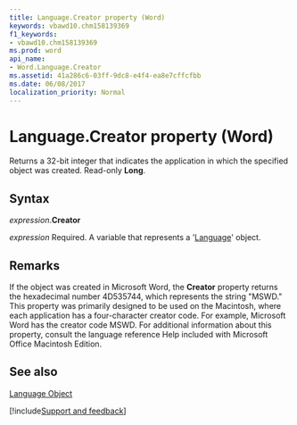 ```yaml
---
title: Language.Creator property (Word)
keywords: vbawd10.chm158139369
f1_keywords:
- vbawd10.chm158139369
ms.prod: word
api_name:
- Word.Language.Creator
ms.assetid: 41a286c6-03ff-9dc8-e4f4-ea8e7cffcfbb
ms.date: 06/08/2017
localization_priority: Normal
---
```



# Language.Creator property (Word)

Returns a 32-bit integer that indicates the application in which the specified object was created. Read-only  **Long**.


## Syntax

_expression_.**Creator**

_expression_ Required. A variable that represents a '[Language](Word.Language.md)' object.


## Remarks

If the object was created in Microsoft Word, the  **Creator** property returns the hexadecimal number 4D535744, which represents the string "MSWD." This property was primarily designed to be used on the Macintosh, where each application has a four-character creator code. For example, Microsoft Word has the creator code MSWD. For additional information about this property, consult the language reference Help included with Microsoft Office Macintosh Edition.


## See also


[Language Object](Word.Language.md)

[!include[Support and feedback](~/includes/feedback-boilerplate.md)]